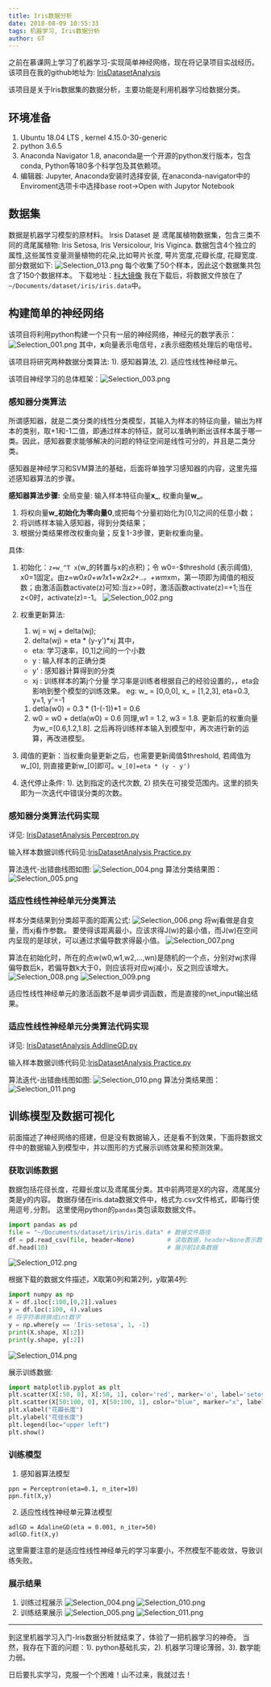 ```yaml
---
title: Iris数据分析
date: 2018-08-09 10:55:33
tags: 机器学习, Iris数据分析
author: GT
---
```



之前在慕课网上学习了机器学习-实现简单神经网络，现在将记录项目实战经历。
该项目在我的github地址为: [IrisDatasetAnalysis](https://github.com/HTMLgtMK/IrisDatasetAnalysis)

该项目是关于Iris数据集的数据分析，主要功能是利用机器学习给数据分类。

<!-- more -->

## 环境准备
1. Ubuntu 18.04 LTS , kernel 4.15.0-30-generic
2. python 3.6.5
3. Anaconda Navigator 1.8, anaconda是一个开源的python发行版本，包含conda, Python等180多个科学包及其依赖项。
4. 编辑器: Jupyter, Anaconda安装时选择安装, 在anaconda-navigator中的Enviroment选项卡中选择base root->Open with Jupytor Notebook

## 数据集
数据是机器学习模型的原材料。
Irsis Dataset 是 鸢尾属植物数据集，包含三类不同的鸢尾属植物: Iris Setosa, Iris Versicolour, Iris Viginca. 数据包含4个独立的属性,这些属性变量测量植物的花朵,比如萼片长度, 萼片宽度,花瓣长度, 花瓣宽度.
部分数据如下:
![Selection_013.png](Selection_013.png)
每个收集了50个样本，因此这个数据集共包含了150个数据样本。
下载地址：[科大镜像](https://archive.ics.uci.edu/ml/machine-learning-databases/iris/iris.data)
我在下载后，将数据文件放在了`~/Documents/dataset/iris/iris.data`中。

## 构建简单的神经网络

该项目将利用python构建一个只有一层的神经网络，神经元的数学表示：
![Selection_001.png](Selection_001.png)
其中，**x**向量表示电信号，z表示细胞核处理后的电信号。

该项目将研究两种数据分类算法: 1). 感知器算法, 2). 适应性线性神经单元。

该项目神经学习的总体框架：![Selection_003.png](Selection_003.png)

### 感知器分类算法

所谓感知器，就是二类分类的线性分类模型，其输入为样本的特征向量，输出为样本的类别，取+1和-1二值，即通过样本的特征，就可以准确判断出该样本属于哪一类。因此，感知器要求能够解决的问题的特征空间是线性可分的，并且是二类分类。

感知器是神经学习和SVM算法的基础，后面将单独学习感知器的内容，这里先描述感知器算法的步骤。

**感知器算法步骤:** 
全局变量: 输入样本特征向量**x_**, 权重向量**w_**。
1. 将权向量**w_**初始化为零向量**0**,或把每个分量初始化为[0,1]之间的任意小数；
2. 将训练样本输入感知器，得到分类结果；
3. 根据分类结果修改权重向量；反复1-3步骤，更新权重向量。

具体:
1. 初始化：`z=w_^T x`(w_的转置与x的点积)；令 w0=-$threshold (表示阈值), x0=1固定。由z=w0*x0+w1*x1+w2*x2+..。+wm*xm，第一项即为阈值的相反数；由激活函数activate(z)可知:当z>=0时，激活函数activate(z)=+1;当在z<0时，activate(z)=-1。
![Selection_002.png](Selection_002.png)

2. 权重更新算法:
	1. wj = wj + delta(wj);
	2. delta(wj) = eta * (y-y')*xj
	其中，
	* eta: 学习速率，[0,1]之间的一个小数
	* y  : 输入样本的正确分类
	* y' : 感知器计算得到的分类
	* xj : 训练样本的第j个分量
	学习率是训练者根据自己的经验设置的，，eta会影响到整个模型的训练效果。
	eg:
	w_ = [0,0,0], x_ = [1,2,3], eta=0.3, y=1, y'=-1
	1. detla(w0) = 0.3 * (1-(-1))*1 = 0.6
	2. w0 = w0 + detla(w0) = 0.6
	同理,w1 = 1.2, w3 = 1.8. 更新后的权重向量为w_=[0.6,1.2,1.8]. 之后再将训练样本输入到模型中，再次进行新的运算，再改进模型。
	
3. 阈值的更新：当权重向量更新之后，也需要更新阈值$threshold, 若阈值为w_[0], 则直接更新w_[0]即可。`w_[0]=eta * (y - y')`

4. 迭代停止条件: 1). 达到指定的迭代次数, 2) 损失在可接受范围内。这里的损失即为一次迭代中错误分类的次数。

### 感知器分类算法代码实现
详见: [IrisDatasetAnalysis Perceptron.py](github.com/HTMLgtMK/IrisDatasetAnalysis/tree/master/code/Perceptron/Perceptron.py)

输入样本数据训练代码见:[IrisDatasetAnalysis Practice.py](github.com/HTMLgtMK/IrisDatasetAnalysis/tree/master/code/Perceptron/Practice.py)

算法迭代-出错曲线图如图:
![Selection_004.png](Selection_004.png)
算法分类结果图：
![Selection_005.png](Selection_005.png)

### 适应性线性神经单元分类算法

样本分类结果到分类超平面的距离公式:
![Selection_006.png](Selection_006.png)
将wj看做是自变量，而xj看作参数。
要使得该距离最小，应该求得J(w)的最小值，而J(w)在空间内呈现的是球状，可以通过求偏导数求得最小值。
![Selection_007.png](Selection_007.png)

算法在初始化时，所在的点w(w0,w1,w2,...,wn)是随机的一个点，分别对wj求得偏导数后k，若偏导数k大于0，则应该将对应wj减小，反之则应该增大。
![Selection_008.png](Selection_008.png) ![Selection_009.png](Selection_009.png)

适应性线性神经单元的激活函数不是单调步调函数，而是直接的net_input输出结果。

### 适应性线性神经单元分类算法代码实现
详见: [IrisDatasetAnalysis AddlineGD.py](github.com/HTMLgtMK/IrisDatasetAnalysis/tree/master/code/AdalineGD/AdalineGD.py)

输入样本数据训练代码见:[IrisDatasetAnalysis Practice.py](github.com/HTMLgtMK/IrisDatasetAnalysis/tree/master/code/AdalineGD/Practice.py)

算法迭代-出错曲线图如图:
![Selection_010.png](Selection_010.png)
算法分类结果图：
![Selection_011.png](Selection_011.png)

## 训练模型及数据可视化
前面描述了神经网络的搭建，但是没有数据输入，还是看不到效果，下面将数据文件中的数据输入到模型中，并以图形的方式展示训练效果和预测效果。

### 获取训练数据
数据包括花径长度，花瓣长度以及鸢尾属分类。其中前两项是X的内容，鸢尾属分类是y的内容。
数据存储在iris.data数据文件中，格式为.csv文件格式，即每行使用逗号`,`分割。
这里使用python的`pandas`类包读取数据文件。

```python
import pandas as pd
file = "~/Documents/dataset/iris/iris.data" # 数据文件路径
df = pd.read_csv(file, header=None)			# 读取数据，header=None表示数据文件第一行不是文件描述
df.head(10)									# 展示前10条数据
```
![Selection_012.png](Selection_012.png)

根据下载的数据文件描述，X取第0列和第2列，y取第4列:
```python
import numpy as np
X = df.iloc[:100,[0,2]].values
y = df.loc(:100, 4).values
# 将字符串转换成int数字
y = np.where(y == 'Iris-setosa', 1, -1)
print(X.shape, X[:2])
print(y.shape, y[:2])
```
![Selection_014.png](Selection_014.png)

展示训练数据:
```python
import matplotlib.pyplot as plt
plt.scatter(X[:50, 0], X[:50, 1], color='red', marker='o', label='setosa')
plt.scatter(X[50:100, 0], X[50:100, 1], color="blue", marker="x", label="versicolor")
plt.xlabel("花瓣长度")
plt.ylabel("花径长度")
plt.legend(loc="upper left")
plt.show()
```

### 训练模型

1. 感知器算法模型
```python3
ppn = Perceptron(eta=0.1, n_iter=10)
ppn.fit(X,y)
```

2. 适应性线性神经单元算法模型
```python3
adlGD = AdalineGD(eta = 0.001, n_iter=50)
adlGD.fit(X,y)
```
这里需要注意的是适应性线性神经单元的学习率要小，不然模型不能收敛，导致训练失败。

### 展示结果

1. 训练过程展示
	![Selection_004.png](Selection_004.png) ![Selection_010.png](Selection_010.png) 
2. 训练结果展示
	![Selection_005.png](Selection_005.png) ![Selection_011.png](Selection_011.png)


---
到这里机器学习入门-Iris数据分析就结束了，体验了一把机器学习的神奇。
当然，我存在下面的问题：1). python基础扎实，2). 机器学习理论薄弱，3). 数学能力弱。

日后要扎实学习，克服一个个困难！山不过来，我就过去！
